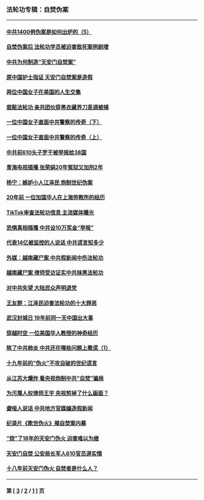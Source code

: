### 法轮功专辑：自焚伪案
---
#### [中共1400例伪案是如何出炉的（5）](../../pages/nf5562/n13226831.md?02120430) 
#### [自焚伪案后 法轮功学员被迫害致死案例剧增](../../pages/nf5562/n13190600.md?02120430) 
#### [中共为何制造“天安门自焚案”](../../pages/nf5562/n13183270.md?02120430) 
#### [原中国护士指证 天安门自焚案是造假](../../pages/nf5562/n13172289.md?02120430) 
#### [两位中国女子在美国的人生交集](../../pages/nf5562/n13156138.md?02120430) 
#### [栽赃法轮功 亲共团伙穿黑衣藏界刀高调被捕](../../pages/nf5562/n13073780.md?02120430) 
#### [一位中国女子直面中共警察的传奇（下）](../../pages/nf5562/n12989706.md?02120430) 
#### [一位中国女子直面中共警察的传奇（上）](../../pages/nf5562/n12985072.md?02120430) 
#### [中共前610头子罗干被举报给38国](../../pages/nf5562/n12975419.md?02120430) 
#### [青海电视插播 张荣娟20年冤狱又加刑2年](../../pages/nf5562/n12738166.md?02120430) 
#### [杨宁：嫉妒小人江泽民 炮制世纪伪案](../../pages/nf5562/n12724108.md?02120430) 
#### [20年前 一位加国华人在上海劳教所的经历](../../pages/nf5562/n12707932.md?02120430) 
#### [TikTok审查法轮功信息 主流媒体曝光](../../pages/nf5562/n12362336.md?02120430) 
#### [恐惧真相插播 中共设10万奖金“举报”](../../pages/nf5562/n12306396.md?02120430) 
#### [代表14亿被监控的人说话 中共谎言知多少](../../pages/nf5562/n12297484.md?02120430) 
#### [外媒：越南藏尸案 中共假新闻中伤法轮功](../../pages/nf5562/n12264411.md?02120430) 
#### [越南藏尸案 律师受访证实中共抹黑法轮功](../../pages/nf5562/n12261878.md?02120430) 
#### [对中共失望 大陆民众声明退党](../../pages/nf5562/n12187315.md?02120430) 
#### [王友群：江泽民迫害法轮功的十大罪恶](../../pages/nf5562/n12169074.md?02120430) 
#### [武汉封城日 19年前同一天中国出大事](../../pages/nf5562/n12150901.md?02120430) 
#### [穿越时空  一位美国华人教授的神奇经历](../../pages/nf5562/n12097460.md?02120430) 
#### [除了中共肺炎 中共还在哪些问题上撒谎（1）](../../pages/nf5562/n11955770.md?02120430) 
#### [十九年前的“伪火”不攻自破的世纪谎言](../../pages/nf5562/n11813238.md?02120430) 
#### [从江苏大爆炸 看央视炮制中共“自焚”骗局](../../pages/nf5562/n11140275.md?02120430) 
#### [为污蔑人权律师王宇 央视剪掉了什么画面？](../../pages/nf5562/n11130142.md?02120430) 
#### [聋哑人说话 中共地方官媒编造假新闻](../../pages/nf5562/n11006067.md?02120430) 
#### [纪录片《欺世伪火》揭自焚案内幕](../../pages/nf5562/n11002664.md?02120430) 
#### [“烧”了18年的天安门伪火 迫害难以为继](../../pages/nf5562/n10996660.md?02120430) 
#### [天安门自焚 公安局长军人610官员道实情](../../pages/nf5562/n10997098.md?02120430) 
#### [十八年前天安门伪火 自焚者是什么人？](../../pages/nf5562/n10996556.md?02120430) 

---
#### 第 [ [3](./3.md?02120430) / [2](./2.md?02120430) / [1](./1.md?02120430) ] 页
